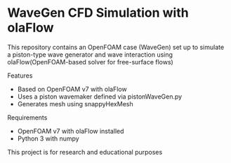 # WaveGen CFD Simulation with olaFlow

This repository contains an OpenFOAM case (WaveGen) set up to simulate a piston-type wave generator and wave interaction using olaFlow(OpenFOAM-based solver for free-surface flows)

Features
- Based on OpenFOAM v7 with olaFlow
- Uses a piston wavemaker defined via pistonWaveGen.py
- Generates mesh using snappyHexMesh

Requirements
- OpenFOAM v7 with olaFlow installed
- Python 3 with numpy

This project is for research and educational purposes